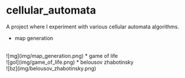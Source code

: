 # cellular_automata
A project where I experiment with various cellular automata algorithms.

* map generation
<br>
![mg](img/map_generation.png)
* game of life
<br>
![gol](img/game_of_life.png)
* belousov zhabotinsky
<br>
![bz](img/belousov_zhabotinsky.png)
